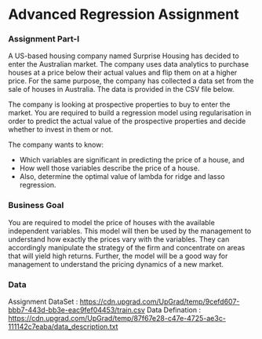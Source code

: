 # Advanced Regression Assignment 

### Assignment Part-I

A US-based housing company named Surprise Housing has decided to enter the Australian market. The company uses data analytics to purchase houses at a price below their actual values and flip them on at a higher price. For the same purpose, the company has collected a data set from the sale of houses in Australia. The data is provided in the CSV file below.

The company is looking at prospective properties to buy to enter the market. You are required to build a regression model using regularisation in order to predict the actual value of the prospective properties and decide whether to invest in them or not.

The company wants to know:
- Which variables are significant in predicting the price of a house, and
- How well those variables describe the price of a house.
- Also, determine the optimal value of lambda for ridge and lasso regression.

### Business Goal 

You are required to model the price of houses with the available independent variables. This model will then be used by the management to understand how exactly the prices vary with the variables. They can accordingly manipulate the strategy of the firm and concentrate on areas that will yield high returns. Further, the model will be a good way for management to understand the pricing dynamics of a new market.

### Data
Assignment DataSet : https://cdn.upgrad.com/UpGrad/temp/9cefd607-bbb7-443d-bb3e-eac9fef04453/train.csv
Data Defination : https://cdn.upgrad.com/UpGrad/temp/87f67e28-c47e-4725-ae3c-111142c7eaba/data_description.txt
